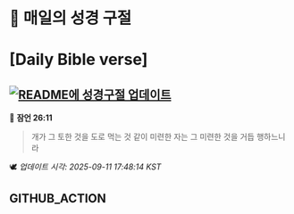 # 🙏 매일의 성경 구절
# [Daily Bible verse]
## [![README에 성경구절 업데이트](https://github.com/DONGSUKA/first_test/actions/workflows/update-readme-bible.yml/badge.svg)](https://github.com/DONGSUKA/first_test/actions/workflows/update-readme-bible.yml)
<!-- START_BIBLE_VERSE -->
📖 **잠언 26:11**
> 개가 그 토한 것을 도로 먹는 것 같이 미련한 자는 그 미련한 것을 거듭 행하느니라

🕊️ _업데이트 시각: 2025-09-11 17:48:14 KST_
  <!-- END_BIBLE_VERSE -->
## GITHUB_ACTION
